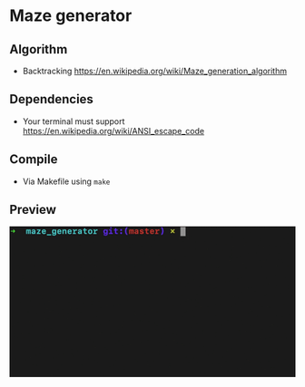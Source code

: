 # Maze generator
## Algorithm
- Backtracking https://en.wikipedia.org/wiki/Maze_generation_algorithm
## Dependencies
- Your terminal must support https://en.wikipedia.org/wiki/ANSI_escape_code
## Compile
- Via Makefile using `make`
## Preview 
![](https://raw.githubusercontent.com/JakubKosmaty/algorytmy/master/maze_generator/preview.gif?token=AE5YUYNWML3ZB35L7ORB65S7642Z4)
